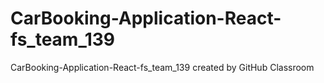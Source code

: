# CarBooking-Application-React-fs_team_139
CarBooking-Application-React-fs_team_139 created by GitHub Classroom
